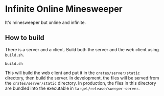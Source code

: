 # Infinite Online Minesweeper

It's minesweeper but online and infinite.

## How to build

There is a server and a client. Build both the server and the web client using `build.sh`.

```shell
build.sh
```

This will build the web client and put it in the `crates/server/static` directory, then build the server.
In development, the files will be served from the `crates/server/static` directory. In production, the files in this
directory are bundled into the executable in `target/release/sweeper-server`.
